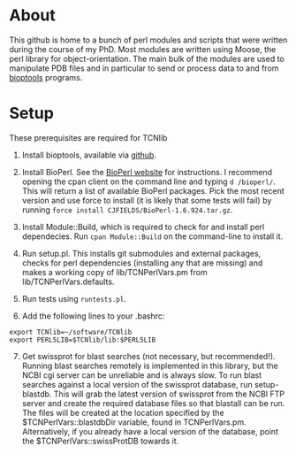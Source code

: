 # About

This github is home to a bunch of perl modules and scripts that were written during the course of my PhD. Most modules are written using Moose, the perl library for object-orientation. The main bulk of the modules are used to manipulate PDB files and in particular to send or process data to and from [bioptools](https://github.com/ACRMGroup/bioptools) programs.

# Setup

These prerequisites are required for TCNlib

1. Install bioptools, available via [github](https://github.com/ACRMGroup/bioptools).

2. Install BioPerl. See the [BioPerl website](http://bioperl.org/INSTALL.html) for instructions. I recommend opening the cpan client on the command line and typing `d /bioperl/`. This will return a list of available BioPerl packages. Pick the most recent version and use force to install (it is likely that some tests will fail) by running `force install CJFIELDS/BioPerl-1.6.924.tar.gz`.

3. Install Module::Build, which is required to check for and install perl dependecies. Run `cpan Module::Build` on the command-line to install it.

4. Run setup.pl. This installs git submodules and external packages, checks for perl dependencies (installing any that are missing) and makes a working copy of lib/TCNPerlVars.pm from lib/TCNPerlVars.defaults.

5. Run tests using `runtests.pl`.

6. Add the following lines to your .bashrc:

```
export TCNlib=~/software/TCNlib
export PERL5LIB=$TCNlib/lib:$PERL5LIB
```

7. Get swissprot for blast searches (not necessary, but recommended!). Running blast searches remotely is implemented in this library, but the NCBI cgi server can be unreliable and is always slow. To run blast searches against a local version of the swissprot database, run setup-blastdb. This will grab the latest version of swissprot from the NCBI FTP server and create the required database files so that blastall can be run. The files will be created at the location specified by the $TCNPerlVars::blastdbDir variable, found in TCNPerlVars.pm. Alternatively, if you already have a local version of the database, point the $TCNPerlVars::swissProtDB towards it.